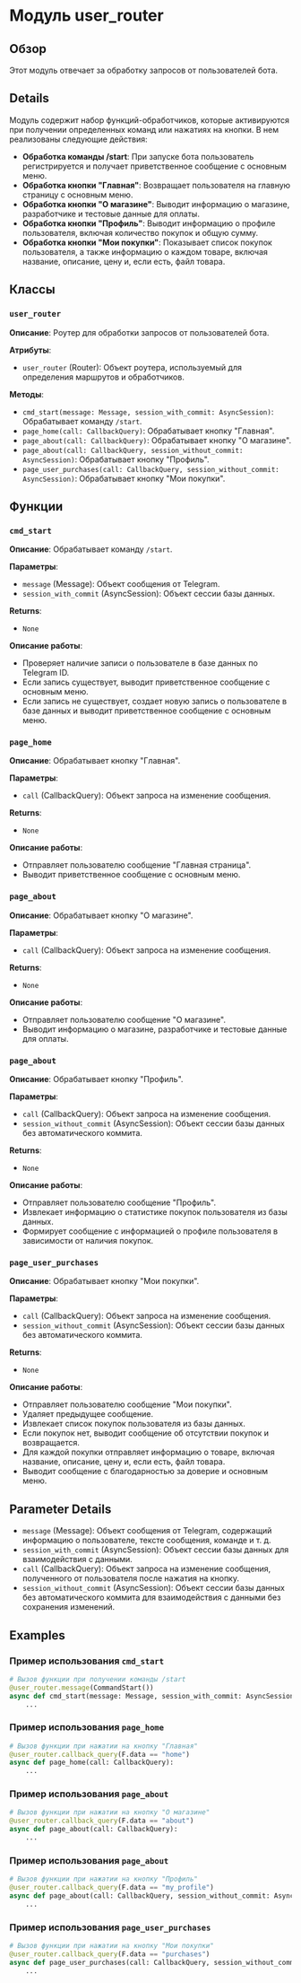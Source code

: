 # Модуль user_router

## Обзор

Этот модуль отвечает за обработку запросов от пользователей бота.

## Details

Модуль содержит набор функций-обработчиков, которые активируются при получении определенных команд или нажатиях на кнопки. 
В нем реализованы следующие действия:

- **Обработка команды /start**: При запуске бота пользователь регистрируется и получает приветственное сообщение с основным меню.
- **Обработка кнопки "Главная"**: Возвращает пользователя на главную страницу с основным меню.
- **Обработка кнопки "О магазине"**: Выводит информацию о магазине, разработчике и тестовые данные для оплаты.
- **Обработка кнопки "Профиль"**: Выводит информацию о профиле пользователя, включая количество покупок и общую сумму.
- **Обработка кнопки "Мои покупки"**: Показывает список покупок пользователя, а также информацию о каждом товаре, включая название, описание, цену и, если есть, файл товара.

## Классы

### `user_router`

**Описание**: Роутер для обработки запросов от пользователей бота.

**Атрибуты**:

- `user_router` (Router): Объект роутера, используемый для определения маршрутов и обработчиков.

**Методы**:

- `cmd_start(message: Message, session_with_commit: AsyncSession)`: Обрабатывает команду `/start`. 
- `page_home(call: CallbackQuery)`: Обрабатывает кнопку "Главная".
- `page_about(call: CallbackQuery)`: Обрабатывает кнопку "О магазине".
- `page_about(call: CallbackQuery, session_without_commit: AsyncSession)`: Обрабатывает кнопку "Профиль".
- `page_user_purchases(call: CallbackQuery, session_without_commit: AsyncSession)`: Обрабатывает кнопку "Мои покупки".

## Функции

### `cmd_start`

**Описание**: Обрабатывает команду `/start`.

**Параметры**:

- `message` (Message): Объект сообщения от Telegram.
- `session_with_commit` (AsyncSession): Объект сессии базы данных.

**Returns**:

- `None`

**Описание работы**:

- Проверяет наличие записи о пользователе в базе данных по Telegram ID.
- Если запись существует, выводит приветственное сообщение с основным меню.
- Если запись не существует, создает новую запись о пользователе в базе данных и выводит приветственное сообщение с основным меню.

### `page_home`

**Описание**: Обрабатывает кнопку "Главная".

**Параметры**:

- `call` (CallbackQuery): Объект запроса на изменение сообщения.

**Returns**:

- `None`

**Описание работы**:

- Отправляет пользователю сообщение "Главная страница".
- Выводит приветственное сообщение с основным меню.

### `page_about`

**Описание**: Обрабатывает кнопку "О магазине".

**Параметры**:

- `call` (CallbackQuery): Объект запроса на изменение сообщения.

**Returns**:

- `None`

**Описание работы**:

- Отправляет пользователю сообщение "О магазине".
- Выводит информацию о магазине, разработчике и тестовые данные для оплаты.

### `page_about`

**Описание**: Обрабатывает кнопку "Профиль".

**Параметры**:

- `call` (CallbackQuery): Объект запроса на изменение сообщения.
- `session_without_commit` (AsyncSession): Объект сессии базы данных без автоматического коммита.

**Returns**:

- `None`

**Описание работы**:

- Отправляет пользователю сообщение "Профиль".
- Извлекает информацию о статистике покупок пользователя из базы данных.
- Формирует сообщение с информацией о профиле пользователя в зависимости от наличия покупок.

### `page_user_purchases`

**Описание**: Обрабатывает кнопку "Мои покупки".

**Параметры**:

- `call` (CallbackQuery): Объект запроса на изменение сообщения.
- `session_without_commit` (AsyncSession): Объект сессии базы данных без автоматического коммита.

**Returns**:

- `None`

**Описание работы**:

- Отправляет пользователю сообщение "Мои покупки".
- Удаляет предыдущее сообщение.
- Извлекает список покупок пользователя из базы данных.
- Если покупок нет, выводит сообщение об отсутствии покупок и возвращается.
- Для каждой покупки отправляет информацию о товаре, включая название, описание, цену и, если есть, файл товара.
- Выводит сообщение с благодарностью за доверие и основным меню.

## Parameter Details

- `message` (Message): Объект сообщения от Telegram, содержащий информацию о пользователе, тексте сообщения, команде и т. д.
- `session_with_commit` (AsyncSession): Объект сессии базы данных для взаимодействия с данными.
- `call` (CallbackQuery): Объект запроса на изменение сообщения, полученного от пользователя после нажатия на кнопку.
- `session_without_commit` (AsyncSession): Объект сессии базы данных без автоматического коммита для взаимодействия с данными без сохранения изменений.

## Examples

### Пример использования `cmd_start`

```python
# Вызов функции при получении команды /start
@user_router.message(CommandStart())
async def cmd_start(message: Message, session_with_commit: AsyncSession):
    ...
```

### Пример использования `page_home`

```python
# Вызов функции при нажатии на кнопку "Главная"
@user_router.callback_query(F.data == "home")
async def page_home(call: CallbackQuery):
    ...
```

### Пример использования `page_about`

```python
# Вызов функции при нажатии на кнопку "О магазине"
@user_router.callback_query(F.data == "about")
async def page_about(call: CallbackQuery):
    ...
```

### Пример использования `page_about`

```python
# Вызов функции при нажатии на кнопку "Профиль"
@user_router.callback_query(F.data == "my_profile")
async def page_about(call: CallbackQuery, session_without_commit: AsyncSession):
    ...
```

### Пример использования `page_user_purchases`

```python
# Вызов функции при нажатии на кнопку "Мои покупки"
@user_router.callback_query(F.data == "purchases")
async def page_user_purchases(call: CallbackQuery, session_without_commit: AsyncSession):
    ...